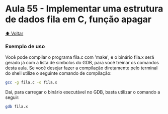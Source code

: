 # Aula 55 - Implementar uma estrutura de dados fila em C, função apagar

[:arrow_up: Voltar](https://github.com/Geofisicando/C-orientado-a-testes#%C3%ADndice)


### Exemplo de uso

Você pode compilar o programa fila.c com 'make', e o binário fila.x será gerado já com a lista de símbolos do GDB, para você treinar os comandos desta aula. Se você desejar fazer a compilação diretamente pelo terminal do shell utilize o seguinte comando de compilação:

```sh
gcc -g fila.c -o fila.x
```

Daí, para carregar o binário executável no GDB, basta utilizar o comando a seguir:

```sh
gdb fila.x
```
